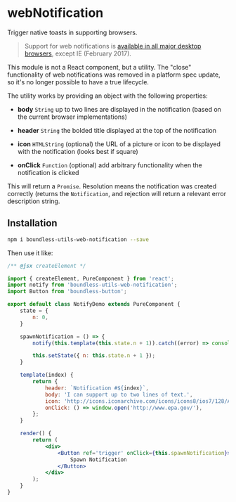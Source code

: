 <!---
THIS IS AN AUTOGENERATED FILE. EDIT PACKAGES/BOUNDLESS-UTILS-WEB-NOTIFICATION/INDEX.JS INSTEAD.
-->
# webNotification

Trigger native toasts in supporting browsers.

> Support for web notifications is [available in all major desktop browsers](http://caniuse.com/#feat=notifications),
  except IE (February 2017).

This module is not a React component, but a utility. The "close" functionality of web notifications was removed in a platform
spec update, so it's no longer possible to have a true lifecycle.

The utility works by providing an object with the following properties:

- __body__ `String`
  up to two lines are displayed in the notification (based on the current browser implementations)

- __header__ `String`
  the bolded title displayed at the top of the notification

- __icon__ `HTMLString`
  (optional) the URL of a picture or icon to be displayed with the notification (looks best if square)

- __onClick__ `Function`
  (optional) add arbitrary functionality when the notification is clicked

This will return a `Promise`. Resolution means the notification was created correctly (returns the `Notification`,
and rejection will return a relevant error description string.

## Installation

```bash
npm i boundless-utils-web-notification --save
```

Then use it like:


```jsx
/** @jsx createElement */

import { createElement, PureComponent } from 'react';
import notify from 'boundless-utils-web-notification';
import Button from 'boundless-button';

export default class NotifyDemo extends PureComponent {
    state = {
        n: 0,
    }

    spawnNotification = () => {
        notify(this.template(this.state.n + 1)).catch((error) => console.warn(error));

        this.setState({ n: this.state.n + 1 });
    }

    template(index) {
        return {
            header: `Notification #${index}`,
            body: 'I can support up to two lines of text.',
            icon: 'http://icons.iconarchive.com/icons/icons8/ios7/128/Astrology-Winter-icon.png',
            onClick: () => window.open('http://www.epa.gov/'),
        };
    }

    render() {
        return (
            <div>
                <Button ref='trigger' onClick={this.spawnNotification}>
                    Spawn Notification
                </Button>
            </div>
        );
    }
}
```






